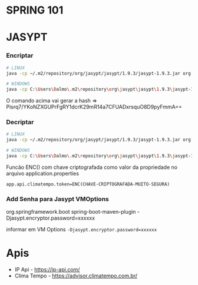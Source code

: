 # SPRING 101

# JASYPT

### Encriptar

```bash
# LINUX
java -cp ~/.m2/repository/org/jasypt/jasypt/1.9.3/jasypt-1.9.3.jar org.jasypt.intf.cli.JasyptPBEStringEncryptionCLI input="conteudo-para-criptografar" password=123456 algorithm=PBEWITHMD5ANDDES

# WINDOWS
java -cp C:\Users\Dalmo\.m2\repository\org\jasypt\jasypt\1.9.3\jasypt-1.9.3.jar org.jasypt.intf.cli.JasyptPBEStringEncryptionCLI input="conteudo-para-criptografar" password=123456 algorithm=PBEWITHMD5ANDDES

```

O comando acima vai gerar a hash => Pisrq7/YKoNZXGUPrFgRY1dcrK29mR14a7CFUADxrsquO8D9pyFmmA==


### Decriptar

```bash
# LINUX
java -cp ~/.m2/repository/org/jasypt/jasypt/1.9.3/jasypt-1.9.3.jar org.jasypt.intf.cli.JasyptPBEStringDecryptionCLI input="Pisrq7/YKoNZXGUPrFgRY1dcrK29mR14a7CFUADxrsquO8D9pyFmmA==" password=123456 algorithm=PBEWITHMD5ANDDES

# WINDOWS
java -cp C:\Users\Dalmo\.m2\repository\org\jasypt\jasypt\1.9.3\jasypt-1.9.3.jar org.jasypt.intf.cli.JasyptPBEStringDecryptionCLI input="Pisrq7/YKoNZXGUPrFgRY1dcrK29mR14a7CFUADxrsquO8D9pyFmmA==" password=123456 algorithm=PBEWITHMD5ANDDES
```


Funcão ENC() com chave criptografada como valor da propriedade no arquivo application.properties

```text
app.api.climatempo.token=ENC(CHAVE-CRIPTOGRAFADA-MUITO-SEGURA)
```


###  Add Senha para Jasypt VMOptions 

<plugin>
    <groupId>org.springframework.boot</groupId>
    <artifactId>spring-boot-maven-plugin</artifactId>
    <configuration>
        <jvmArguments>
            -Djasypt.encryptor.password=xxxxxx
        </jvmArguments>
    </configuration>
</plugin>


informar em VM Options ```-Djasypt.encryptor.password=xxxxxx```


# Apis

- IP Api - https://ip-api.com/
- Clima Tempo - https://advisor.climatempo.com.br/
